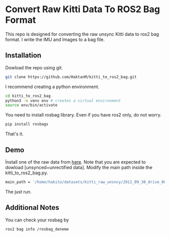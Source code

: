 # Convert Raw Kitti Data To ROS2 Bag Format
This repo is designed for converting the raw unsync Kitti data to ros2 bag format. I write the IMU and Images to a bag file.

## Installation
Dowload the repo using git.
```sh
git clone https://github.com/HaktanM/kitti_to_ros2_bag.git
```
I recommend creating a python environment. 
```sh
cd kitti_to_ros2_bag
python3 -m venv env # creates a virtual environment
source env/bin/activate
```
You need to install rosbag library. Even if you have ros2 only, do not worry.
```sh
pip install rosbags
```
That's it.

## Demo
İnstall one of the raw data from [here](https://www.cvlibs.net/datasets/kitti/raw_data.php). Note that you are expected to dowload \[unsynced+unrectified data\]. Modify the main path inside the kitti_to_ros2_bag.py.
```sh
main_path = '/home/hakito/datasets/kitti_raw_unsncy/2011_09_30_drive_0028_extract/2011_09_30/2011_09_30_drive_0028_extract'
```
The just run.

## Additional Notes
You can check your rosbag by
```sh
ros2 bag info /rosbag_deneme
```
